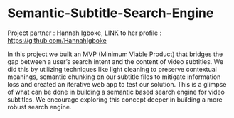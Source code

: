 # Semantic-Subtitle-Search-Engine

Project partner : Hannah Igboke, LINK to her profile : https://github.com/HannahIgboke


In this project we built an MVP (Minimum Viable Product) that bridges the gap between a user’s search intent and the content of video subtitles. We did this by utilizing techniques like light cleaning to preserve contextual meanings, semantic chunking on our subtitle files to mitigate information loss and created an iterative web app to test our solution. This is a glimpse of what can be done in building a semantic based search engine for video subtitles. We encourage exploring this concept deeper in building a more robust search engine.
